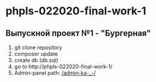 # phpls-022020-final-work-1

## Выпускной проект №1 - "Бургерная"

1. git clone repository
2. composer update
3. create db (db.sql)
4. go to http://phpls-022020-final-work-1/
5. Admin-panel path: [/admin-ka-_-/](http://phpls-022020-final-work-1/admin-ka-_-/)
